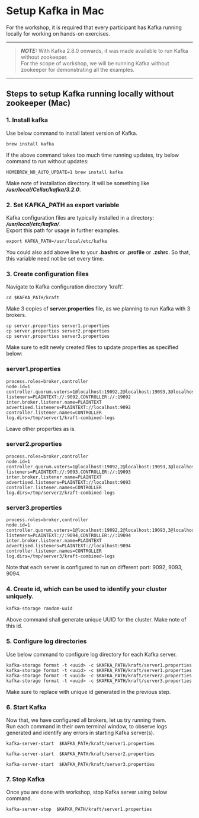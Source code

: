 # Setup Kafka in Mac

For the workshop, it is required that every participant has Kafka running locally for working on hands-on exercises.

---
> **_NOTE:_**
With Kafka 2.8.0 onwards, it was made available to run Kafka without zookeeper.  
For the scope of workshop, we will be running Kafka without zookeeper for demonstrating all the examples.
---
  
  
## Steps to setup Kafka running locally without zookeeper  (Mac)

### 1. Install kafka
Use below command to install latest version of Kafka.  

```shell script
brew install kafka  
```

If the above command takes too much time running updates, try below command to run without updates:

```shell script
HOMEBREW_NO_AUTO_UPDATE=1 brew install kafka  
```

Make note of installation directory. It will be something like ***/usr/local/Cellar/kafka/3.2.0***.

### 2. Set KAFKA_PATH as export variable
Kafka configuration files are typically installed in a directory: ***/usr/local/etc/kafka/***.   
Export this path for usage in further examples.
```shell script
export KAFKA_PATH=/usr/local/etc/kafka
```
You could also add above line to your **.bashrc** or **.profile** or **.zshrc**. So that, this variable need not be set every time.  

### 3. Create configuration files

Navigate to Kafka configuration directory 'kraft'.
```shell script
cd $KAFKA_PATH/kraft
```

Make 3 copies of **server.properties** file, as we planning to run Kafka with 3 brokers.

```shell script
cp server.properties server1.properties
cp server.properties server2.properties
cp server.properties server3.properties
```

Make sure to edit newly created files to update properties as specified below:

### server1.properties  

```shell script
process.roles=broker,controller
node.id=1
controller.quorum.voters=1@localhost:19092,2@localhost:19093,3@localhost:19094
listeners=PLAINTEXT://:9092,CONTROLLER://:19092
inter.broker.listener.name=PLAINTEXT
advertised.listeners=PLAINTEXT://localhost:9092
controller.listener.names=CONTROLLER
log.dirs=/tmp/server1/kraft-combined-logs
```
Leave other properties as is.

### server2.properties

```shell script
process.roles=broker,controller
node.id=1
controller.quorum.voters=1@localhost:19092,2@localhost:19093,3@localhost:19094
listeners=PLAINTEXT://:9093,CONTROLLER://:19093
inter.broker.listener.name=PLAINTEXT
advertised.listeners=PLAINTEXT://localhost:9093
controller.listener.names=CONTROLLER
log.dirs=/tmp/server2/kraft-combined-logs
```

### server3.properties

```shell script
process.roles=broker,controller
node.id=1
controller.quorum.voters=1@localhost:19092,2@localhost:19093,3@localhost:19094
listeners=PLAINTEXT://:9094,CONTROLLER://:19094
inter.broker.listener.name=PLAINTEXT
advertised.listeners=PLAINTEXT://localhost:9094
controller.listener.names=CONTROLLER
log.dirs=/tmp/server3/kraft-combined-logs
```

Note that each server is configured to run on different port: 9092, 9093, 9094.

### 4. Create id, which can be used to identify your cluster uniquely.

```shell script
kafka-storage random-uuid
```

Above command shall generate unique UUID for the cluster. Make note of this id.

### 5. Configure log directories

Use below command to configure log directory for each Kafka server.

```shell script
kafka-storage format -t <uuid> -c $KAFKA_PATH/kraft/server1.properties
kafka-storage format -t <uuid> -c $KAFKA_PATH/kraft/server1.properties
kafka-storage format -t <uuid> -c $KAFKA_PATH/kraft/server2.properties
kafka-storage format -t <uuid> -c $KAFKA_PATH/kraft/server3.properties
```

Make sure to replace **<uuid>** with unique id generated in the previous step.

### 6. Start Kafka

Now that, we have configured all brokers, let us try running them.   
Run each command in their own terminal window, to observe logs generated and identify any errors in starting Kafka server(s).

```shell script
kafka-server-start  $KAFKA_PATH/kraft/server1.properties
```

```shell script
kafka-server-start  $KAFKA_PATH/kraft/server2.properties
```

```shell script
kafka-server-start  $KAFKA_PATH/kraft/server3.properties
```

### 7. Stop Kafka
Once you are done with workshop, stop Kafka server using below command.

```shell script
kafka-server-stop  $KAFKA_PATH/kraft/server1.properties
```
